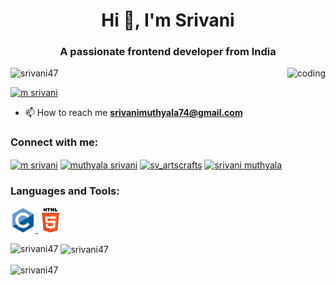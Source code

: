 <h1 align="center">Hi 👋, I'm Srivani</h1>
<h3 align="center">A passionate frontend developer from India</h3>
<img align="right" alt="coding" src="https://tse3.mm.bing.net/th?id=OIP.xPMT5DvgkqD68_-2Hf1mhgHaHa&pid=Api&P=0&h=180">

<p align="left"> <img src="https://komarev.com/ghpvc/?username=srivani47&label=Profile%20views&color=0e75b6&style=flat" alt="srivani47" /> </p>

<p align="left"> <a href="https://twitter.com/m srivani" target="blank"><img src="https://img.shields.io/twitter/follow/m srivani?logo=twitter&style=for-the-badge" alt="m srivani" /></a> </p>

- 📫 How to reach me **srivanimuthyala74@gmail.com**

<h3 align="left">Connect with me:</h3>
<p align="left">
<a href="https://twitter.com/m srivani" target="blank"><img align="center" src="https://raw.githubusercontent.com/rahuldkjain/github-profile-readme-generator/master/src/images/icons/Social/twitter.svg" alt="m srivani" height="30" width="40" /></a>
<a href="https://linkedin.com/in/muthyala srivani" target="blank"><img align="center" src="https://raw.githubusercontent.com/rahuldkjain/github-profile-readme-generator/master/src/images/icons/Social/linked-in-alt.svg" alt="muthyala srivani" height="30" width="40" /></a>
<a href="https://instagram.com/sv_artscrafts" target="blank"><img align="center" src="https://raw.githubusercontent.com/rahuldkjain/github-profile-readme-generator/master/src/images/icons/Social/instagram.svg" alt="sv_artscrafts" height="30" width="40" /></a>
<a href="https://www.youtube.com/c/srivani muthyala" target="blank"><img align="center" src="https://raw.githubusercontent.com/rahuldkjain/github-profile-readme-generator/master/src/images/icons/Social/youtube.svg" alt="srivani muthyala" height="30" width="40" /></a>
</p>

<h3 align="left">Languages and Tools:</h3>
<p align="left"> <a href="https://www.cprogramming.com/" target="_blank" rel="noreferrer"> <img src="https://raw.githubusercontent.com/devicons/devicon/master/icons/c/c-original.svg" alt="c" width="40" height="40"/> </a> <a href="https://www.w3.org/html/" target="_blank" rel="noreferrer"> <img src="https://raw.githubusercontent.com/devicons/devicon/master/icons/html5/html5-original-wordmark.svg" alt="html5" width="40" height="40"/> </a> </p>

<p><img align="left" src="https://github-readme-stats.vercel.app/api/top-langs?username=srivani47&show_icons=true&locale=en&layout=compact" alt="srivani47" /></p>

<p>&nbsp;<img align="center" src="https://github-readme-stats.vercel.app/api?username=srivani47&show_icons=true&locale=en" alt="srivani47" /></p>

<p><img align="center" src="https://github-readme-streak-stats.herokuapp.com/?user=srivani47&" alt="srivani47" /></p>
